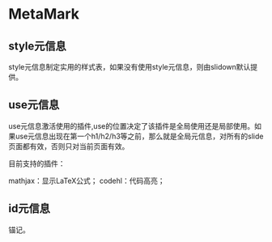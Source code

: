 # MetaMark

## style元信息

style元信息制定实用的样式表，如果没有使用style元信息，则由slidown默认提供。

## use元信息

use元信息激活使用的插件,use的位置决定了该插件是全局使用还是局部使用。如果use元信息出现在第一个h1/h2/h3等之前，那么就是全局元信息，对所有的slide页面都有效，否则只对当前页面有效。

目前支持的插件：

mathjax：显示LaTeX公式；
codehl：代码高亮；

## id元信息

锚记。
